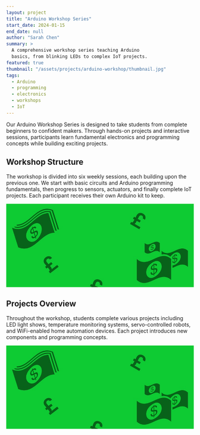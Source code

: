 ```yaml
---
layout: project
title: "Arduino Workshop Series"
start_date: 2024-01-15
end_date: null
author: "Sarah Chen"
summary: >
  A comprehensive workshop series teaching Arduino 
  basics, from blinking LEDs to complex IoT projects.
featured: true
thumbnail: "/assets/projects/arduino-workshop/thumbnail.jpg"
tags:
  - Arduino
  - programming
  - electronics
  - workshops
  - IoT
---
```


Our Arduino Workshop Series is designed to take students from complete beginners to confident makers. Through hands-on projects and interactive sessions, participants learn fundamental electronics and programming concepts while building exciting projects.

## Workshop Structure
The workshop is divided into six weekly sessions, each building upon the previous one. We start with basic circuits and Arduino programming fundamentals, then progress to sensors, actuators, and finally complete IoT projects. Each participant receives their own Arduino kit to keep.

![Students working with Arduino boards during a workshop session](/assets/projects/arduino-workshop/structure.jpg)

## Projects Overview
Throughout the workshop, students complete various projects including LED light shows, temperature monitoring systems, servo-controlled robots, and WiFi-enabled home automation devices. Each project introduces new components and programming concepts.

![Collection of completed Arduino projects from previous workshops](/assets/projects/arduino-workshop/projects.jpg) 